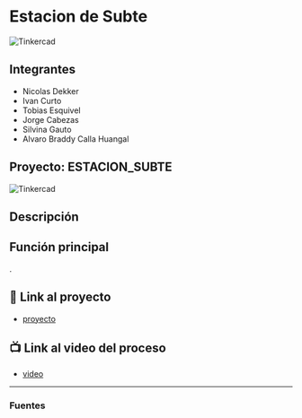 # Estacion de Subte
![Tinkercad](./img/ArduinoTinkercad.jpg)


## Integrantes 
- Nicolas Dekker
- Ivan Curto
- Tobias Esquivel
- Jorge Cabezas
- Silvina Gauto
- Alvaro Braddy Calla Huangal


## Proyecto: ESTACION_SUBTE
![Tinkercad](./img/ContadorBinario.png)


## Descripción


## Función principal
.



## :robot: Link al proyecto
- [proyecto](https://www.tinkercad.com/things/fEBy7iJZy6i-dazzling-bojo-kieran/editel?sharecode=I1LjRwdDAZcPS2KJWp8lPqMesaCDQvHJ1_AJFn30KEU)
## :tv: Link al video del proceso
- [video]()

---
### Fuentes

